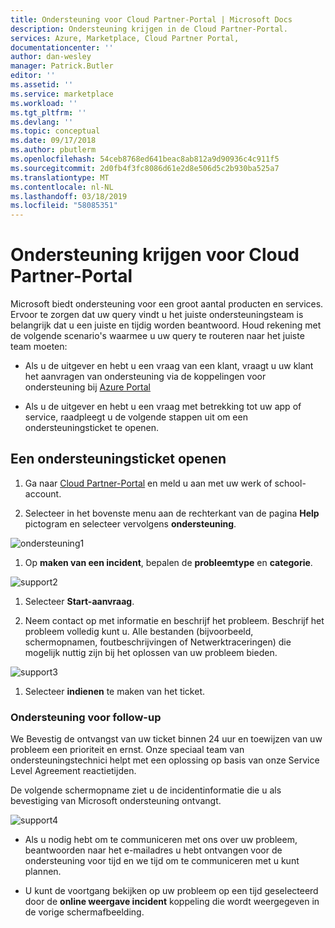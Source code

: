 ```yaml
---
title: Ondersteuning voor Cloud Partner-Portal | Microsoft Docs
description: Ondersteuning krijgen in de Cloud Partner-Portal.
services: Azure, Marketplace, Cloud Partner Portal,
documentationcenter: ''
author: dan-wesley
manager: Patrick.Butler
editor: ''
ms.assetid: ''
ms.service: marketplace
ms.workload: ''
ms.tgt_pltfrm: ''
ms.devlang: ''
ms.topic: conceptual
ms.date: 09/17/2018
ms.author: pbutlerm
ms.openlocfilehash: 54ceb8768ed641beac8ab812a9d90936c4c911f5
ms.sourcegitcommit: 2d0fb4f3fc8086d61e2d8e506d5c2b930ba525a7
ms.translationtype: MT
ms.contentlocale: nl-NL
ms.lasthandoff: 03/18/2019
ms.locfileid: "58085351"
---
```

# <a name="get-support-for-cloud-partner-portal"></a>Ondersteuning krijgen voor Cloud Partner-Portal

Microsoft biedt ondersteuning voor een groot aantal producten en services.
Ervoor te zorgen dat uw query vindt u het juiste ondersteuningsteam is belangrijk dat u een juiste en tijdig worden beantwoord. Houd rekening met de volgende scenario's waarmee u uw query te routeren naar het juiste team moeten:

-   Als u de uitgever en hebt u een vraag van een klant, vraagt u uw klant het aanvragen van ondersteuning via de koppelingen voor ondersteuning bij [Azure Portal](https://portal.azure.com/)

-   Als u de uitgever en hebt u een vraag met betrekking tot uw app of service, raadpleegt u de volgende stappen uit om een ondersteuningsticket te openen.

## <a name="to-open-a-support-ticket"></a>Een ondersteuningsticket openen

1. Ga naar [Cloud Partner-Portal](https://cloudpartner.azure.com/) en meld u aan met uw werk of school-account.

2. Selecteer in het bovenste menu aan de rechterkant van de pagina **Help** pictogram en selecteer vervolgens **ondersteuning**.

![ondersteuning1](./media/cloud-partner-portal-support-for-cloud-partner-portal/support1.png)


1. Op **maken van een incident**, bepalen de **probleemtype** en **categorie**.


![support2](./media/cloud-partner-portal-support-for-cloud-partner-portal/support2.png)


1. Selecteer **Start-aanvraag**.

1. Neem contact op met informatie en beschrijf het probleem. Beschrijf het probleem volledig kunt u. Alle bestanden (bijvoorbeeld, schermopnamen, foutbeschrijvingen of Netwerktraceringen) die mogelijk nuttig zijn bij het oplossen van uw probleem bieden.

![support3](./media/cloud-partner-portal-support-for-cloud-partner-portal/support3.png)

1. Selecteer **indienen** te maken van het ticket.

### <a name="support-followup"></a>Ondersteuning voor follow-up

We Bevestig de ontvangst van uw ticket binnen 24 uur en toewijzen van uw probleem een prioriteit en ernst. Onze speciaal team van ondersteuningstechnici helpt met een oplossing op basis van onze Service Level Agreement reactietijden. 

De volgende schermopname ziet u de incidentinformatie die u als bevestiging van Microsoft ondersteuning ontvangt.

![support4](./media/cloud-partner-portal-support-for-cloud-partner-portal/support4.png)


-   Als u nodig hebt om te communiceren met ons over uw probleem, beantwoorden naar het e-mailadres u hebt ontvangen voor de ondersteuning voor tijd en we tijd om te communiceren met u kunt plannen.

-   U kunt de voortgang bekijken op uw probleem op een tijd geselecteerd door de **online weergave incident** koppeling die wordt weergegeven in de vorige schermafbeelding.
